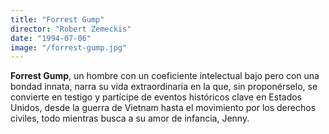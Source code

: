 ```yaml
---
title: "Forrest Gump"
director: "Robert Zemeckis"
date: "1994-07-06"
image: "/forrest-gump.jpg"
---
```


**Forrest Gump**, un hombre con un coeficiente intelectual bajo pero con una bondad innata, narra su vida extraordinaria en la que, sin proponérselo, se convierte en testigo y partícipe de eventos históricos clave en Estados Unidos, desde la guerra de Vietnam hasta el movimiento por los derechos civiles, todo mientras busca a su amor de infancia, Jenny.
